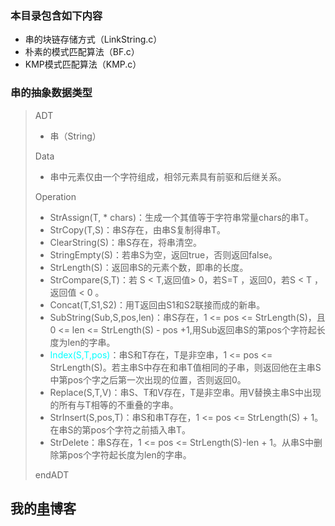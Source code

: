 
### 本目录包含如下内容  

- 串的块链存储方式（LinkString.c）
- 朴素的模式匹配算法（BF.c）
- KMP模式匹配算法（KMP.c）

### 串的抽象数据类型  

> ADT  
> - 串（String）
>
> Data  
>
> - 串中元素仅由一个字符组成，相邻元素具有前驱和后继关系。
>
> Operation  
>
> - StrAssign(T, * chars)：生成一个其值等于字符串常量chars的串T。
> - StrCopy(T,S)：串S存在，由串S复制得串T。
> - ClearString(S)：串S存在，将串清空。
> - StringEmpty(S)：若串S为空，返回true，否则返回false。
> - StrLength(S)：返回串S的元素个数，即串的长度。
> - StrCompare(S,T)：若 S < T,返回值> 0，若S=T ，返回0，若S < T ，返回值 < 0 。
> - Concat(T,S1,S2)：用T返回由S1和S2联接而成的新串。
> - SubString(Sub,S,pos,len)：串S存在，1 <= pos <= StrLength(S)，且0 <= len <= StrLength(S) - pos +1,用Sub返回串S的第pos个字符起长度为len的字串。
> - <font color = '#00FFFF'>Index(S,T,pos)</font>：串S和T存在，T是非空串，1 <= pos <= StrLength(S)。若主串S中存在和串T值相同的子串，则返回他在主串S中第pos个字之后第一次出现的位置，否则返回0。
> - Replace(S,T,V)：串S、T和V存在，T是非空串。用V替换主串S中出现的所有与T相等的不重叠的字串。
> - StrInsert(S,pos,T)：串S和串T存在，1 <= pos <= StrLength(S) + 1。在串S的第pos个字符之前插入串T。
> - StrDelete：串S存在，1 <= pos <= StrLength(S)-len + 1。从串S中删除第pos个字符起长度为len的字串。  
> 
> endADT  

## 我的[串](https://sxhpai.github.io/2022/03/26/DS/DS1/)博客
